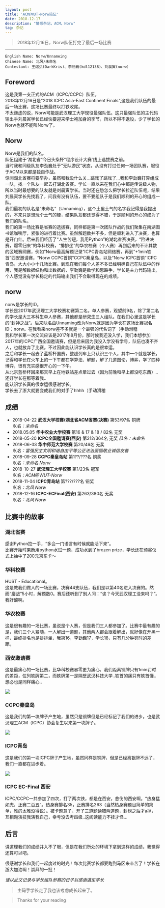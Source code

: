 ```yaml
---
layout: post
title: 'ACM@WUT-Norw简记'
date: 2018-12-17 
description: "情感杂记，ACM，Norw"
tag: 杂记
--- 
```


> 2018年12月16日，Norw队伍打完了最后一场比赛  

***

```
English Name: Norw/Unnameing
Chinese Name: 北风/未命名
Contestant: 王熠弘(DarkKris)、李劲巍(kdl12138)、刘晨寅(norw)
```

## Foreword

这是我第一支正式的ACM（ICPC/CCPC）队伍。  
2018年12月16日是"2018 ICPC Asia-East Continent Finals",这是我们队伍的最后一场比赛，这场比赛最终以打铁收尾。  
不太谦虚的说，Norw可能是武汉理工大学现役最强队伍。这只最强队伍的主代码输出手刘晨寅学长已经快要迎来学士袍加身的季节，所以不得不退役，少了学长的Norw也就不能叫Norw了。  

## Norw

Norw是我们的队名。  
队伍组建于‘湖北省“今日头条杯”程序设计大赛’线上选拔赛之前。  
当时我和同级队友李劲巍处于“无队游民”状态，从没有打过任何一场团队赛，服役于ACM以来都是独自作战。  
惊闻湖北省赛将要举办，虽然和我没什么关...跳戏了跳戏了...我和李劲巍打算组成一队，找一个队友一起去打湖北省赛。学长一直以来在我们心中都是传说级人物，所以当时最想要的队友就是刘晨寅学长。当时还在愁怎么把学长拉近队伍呢，结果刘晨寅学长先找我了，问我有没有队伍，要不要组队于是我们顺利的开心的组成一队。  
我们最初的队名是“未命名”（Unnaming），这个土里土气的名字我记得是我提出的，本来只是想玩个土气的梗，结果队友都还觉得不错，于是顺利的开心的成为了我们的队名。  
我们的第一场比赛是省赛的选拔赛，同样都是第一次团队作战的我们聚集在南湖图书馆咖啡厅，紧张的进行着比赛。虽然解题数并不多，但是顺利进入了决赛，也算是开门红。后来我们经历了“人生苦短，我用Python”的湖北省赛决赛，“险进决赛，爆零归来”的华科校赛，“排排坐”的华农校赛（个人赛）再到后来的不计其数的区域赛网赛，例如“Norw最高解题记录”ICPC青岛站网络赛，再到“+1min铁首”西安邀请赛，“Norw CCPC首铜”CCPC秦皇岛，以及“Norw ICPC首铜”ICPC青岛，大大小小十几场比赛。到现在我们每个人差不多已经明确自己在队伍中的作用，我是解数据结构和出数据的，李劲巍是数学和思路手，学长是主力代码输出,个人感觉没有学长稳定的代码输出我们不会取得现在的成绩。  

## norw

norw是学长的ID。  
学长是2017年武汉理工大学校赛初赛第二名，单人参赛，观望前9名，除了第二名的学长是大三本科生单人参赛，其他都是研究生三人组队。在我们心里这是学长的“封神之战”。后来队名由Unnaming改为Norw就是因为学长在这场比赛冠名ID：norw。在我看来norw差不多就是一个最强的代名词了（手动滑稽  
我和学长第一次交流应该是2017年8月份，那时候我还没入学，我们本想参加2017年的ICPC广西全国邀请赛，但是后来因为我没入学没有学号，队伍也凑不齐人，也就放弃了比赛。不过因此能认识学长真的是很幸运。  
之后和学长一起去了蓝桥杯国赛，整趟列车上只认识三个人，其中一个就是学长，记得和学长在火车上的一下午都在学算法、解题，解了几道图论，博弈，学了四种博弈，很有充实感很开心的一下午。  
从北京蓝桥杯回来那天早上在地铁站差点晕过去（因为前晚和早上都没吃东西）..还好学长在那等着我..  
能认识学长真的很幸运很感谢学长。  
学长去了浙大就要变成我们的对手了hhhh（手动滑稽  

## 成绩

- 2018-04-22 **武汉大学校赛/湖北省ACM省赛(决赛)** 第53/97名 铜牌  
  *队名：未命名* 
- 2018.05.05 **华中农业大学校赛** 第16 & 17 & 18 / 82名 无奖
- 2018-05-20 **ICPC全国邀请赛(西安)** 第212/364名 无奖
  *队名：未命名*  
- 2018-06-03 **华中师范大学校赛** 第20/46名 无奖  
  *队名：富强民主文明和谐自由平等公正法治爱国敬业诚信友善*  
- 2018-09-28 **CCPC秦皇岛站** 第1??/???名 铜奖  
  *队名：未命名 Norw*  
- 2018-10-27 **武汉理工大学校赛** 第1/23名 冠军  
  *队名：ACM@WUT-Norw*
- 2018-11-04 **ICPC青岛站** 第???/???名 铜奖  
  *队名：北风 Norw*  
- 2018-12-16 **ICPC-ECFinal(西安)** 第263/380名 无奖  
  *队名：北风 Norw*  

## 比赛中的故事

### 湖北省赛

感谢Python拉一手，“多会一门语言有时候就能活下来”。  
比赛开始时果断用python水过一题，成功水到了brozen prize，学长还在颁奖仪式上抽中了200元京东卡～  

### 华科校赛

HUST - Educational。  
这是教我们做人的一场比赛，决赛44支队伍，我们是以第40名进入决赛的。然而“鏖战”5小时，解题数0。赛后还听到了别人问：“诶？今天武汉理工没来吗？”。我好酸啊。  

### 华农校赛

这是很有趣的一场比赛，虽说是个人赛，但是我们三人都参加了。比赛中最有趣的是，我们三个人紧随，一人解出一道题，其他两人都会跟着解出，就好像在开黑一样，最终排名也是排排坐，我第16，李劲巍17，学长18，只有几分钟罚时的差距。  

### 西安邀请赛

这是最痛心的一场比赛，比华科校赛暴零更为痛心，我们距离铜牌只有1min罚时的差距，位列铁牌第二，而铁牌第一是隔壁武汉科技大学..铁首的痛只有铁首懂..想必也是同样痛心..    

![](../../../images/posts/contestrecord/1.JPG)  

### CCPC秦皇岛

这是我们的第一块牌子产生地，虽然只是铜牌但是已经标记了我们的进步，也是武汉理工ACM（ICPC）协会复生以来第一块牌子。   

![](../../../images/posts/contestrecord/3.jpg) 

### ICPC青岛

这是我们的第一块ICPC牌子产生地，虽然同样是铜牌，但是已经离银牌不远了，我们一直都在进步着。  

![](../../../images/posts/contestrecord/4.jpg)

### ICPC EC-Final 西安

ICPC/CCPC一共参加了四次，打了两次铁，都是在西安，悲伤的西安啊。“热身猛如虎，正赛二百五”。热身赛排名35，正赛排名263（当然热身赛题目简单的简单，难的太难没得说）。被卡题意了，开了三道题读错两道题，封榜之后才a掉，互相飚演技我演我自己，幸亏没去考四级..这阅读能力不挂才怪...  

## 后言

讲道理我们的成绩并入不了眼，但是在我们所处的环境下拿到这样的成绩，我觉得还算可以吧。  

很感谢学长和我们一起度过的时光！每次比赛学长都要跑到马区来辛苦了！学长在浙大加油啊！崇拜的一批！  

*谨以此文记录与学长组队参赛的日子以感谢遇见学长*  

> 主码手学长走了我也该考虑成长起来了。  

> Thanks for your reading

